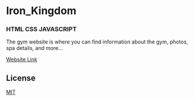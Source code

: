 # Iron_Kingdom
### HTML CSS JAVASCRIPT

The gym website is where you can find information about the gym, photos, spa details, and more...

[Website Link](https://ironkingdomgym.netlify.app/) 

## License
[MIT](LICENSES.md)
